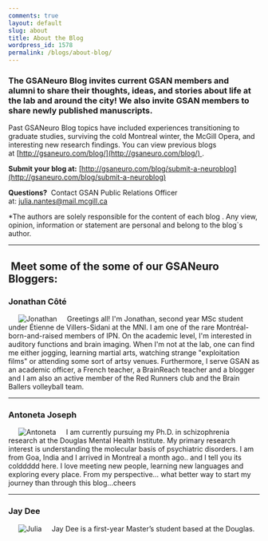 ```yaml
---
comments: true
layout: default
slug: about
title: About the Blog
wordpress_id: 1578
permalink: /blogs/about-blog/
---
```


### The GSANeuro Blog invites current GSAN members and alumni to share their thoughts, ideas, and stories about life at the lab and around the city! We also invite GSAN members to share newly published manuscripts.   

Past GSANeuro Blog topics have included experiences transitioning to graduate studies, surviving the cold Montreal winter, the McGill Opera, and interesting new research findings. You can view previous blogs at [http://gsaneuro.com/blog/](http://gsaneuro.com/blog/) .

**Submit your blog at:** [http://gsaneuro.com/blog/submit-a-neuroblog](http://gsaneuro.com/blog/submit-a-neuroblog)

**Questions?**  Contact GSAN Public Relations Officer at: [julia.nantes@mail.mcgill.ca](mailto:julia.nantes@mail.mcgill.ca)
 

*The authors are solely responsible for the content of each blog . Any view, opinion, information or statement are personal and belong to the blog`s author.

______________________________________


##  Meet some of the some of our GSANeuro Bloggers: 



### **Jonathan Côté**

<img align="left" src="https://gsaneuro.files.wordpress.com/2014/02/johnathancote1.jpg?w=225" alt="Jonathan" hspace="20"> Greetings all! I'm Jonathan, second year MSc student under Étienne de Villers-Sidani at the MNI. I am one of the rare Montréal-born-and-raised members of IPN. On the academic level, I'm interested in auditory functions and brain imaging. When I'm not at the lab, one can find me either jogging, learning martial arts, watching strange "exploitation films" or attending some sort of artsy venues.
Furthermore, I serve GSAN as an academic officer, a French teacher, a BrainReach teacher and a blogger and I am also an active member of the Red Runners club and the Brain Ballers volleyball team.
<br>

___________________


### **Antoneta Joseph**
<img align="left" src="http://gsaneuro.files.wordpress.com/2014/02/img_8455.jpg?w=300" alt="Antoneta" hspace="20"> I am currently pursuing my Ph.D. in schizophrenia research at the Douglas Mental Health Institute. My primary research interest is understanding the molecular basis of psychiatric disorders. I am from Goa, India and I arrived in Montreal a month ago.. and I tell you its colddddd here. I love meeting new people, learning new languages and exploring every place. From my perspective... what better way to start my journey than through this blog...cheers
<br>

__________________________


### **Jay Dee**
<img align="left" src="http://gsaneuro.files.wordpress.com/2014/02/julia.jpg?w=226" alt="Julia" hspace="20"> Jay Dee is a first-year Master’s student based at the Douglas.
